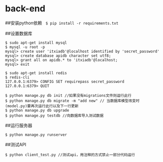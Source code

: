 # back-end
##安装python依赖  
`$ pip install -r requirements.txt`

##设置数据库  
```
$ sudo apt-get install mysql
$ mysql -u root -p
mysql> create user 'itxiadb'@localhost identified by 'secret_password'
mysql> create database apidb character set utf8;
mysql> grant all on apidb.* to 'itxiadb'@localhost;
mysql> exit
```
```
$ sudo apt-get install redis
$ redis-cli
127.0.0.1:6379> CONFIG SET requirepass secret_password
127.0.0.1:6379> QUIT
```
```
$ python manage.py db init //如果没有migrations文件则运行此行
$ python manage.py db migrate -m "add new" // 当数据库模型改变时(model.py)要再次运行此行以及下一行更新
$ python manage.py db upgrade     
$ python manage.py testdb //向数据库导入测试数据
```
##运行服务器
```
$ python manage.py runserver        
```
##测试API
```
$ python client_test.py //测试api，用注释的方式禁止一部分代码运行 
